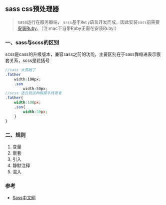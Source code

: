 ## sass css预处理器

> sass运行在服务器端， `sass`基于`Ruby`语言开发而成，因此安装`sass`前需要[安装Ruby](http://rubyinstaller.org/downloads)。（注:mac下自带Ruby无需在安装Ruby!） 

### 一、sass与scss的区别

scss是cass的升级版本，兼容sass之前的功能，主要区别在于sass靠缩进表示嵌套关系，scss是花括号

```scss
//sass 太费眼了
.father
    width:100px;
    .son
        width:50px;
//scss 适合我这种眼瘸手残患者
.father{
    width:100px;
    .son{
        width:50px;
    }
} 

```

### 二、规则

1. 变量
2. 嵌套
3. 引入
4. 静默注释
5. 混入





### 参考

- [Sass中文网](https://www.sass.hk/)